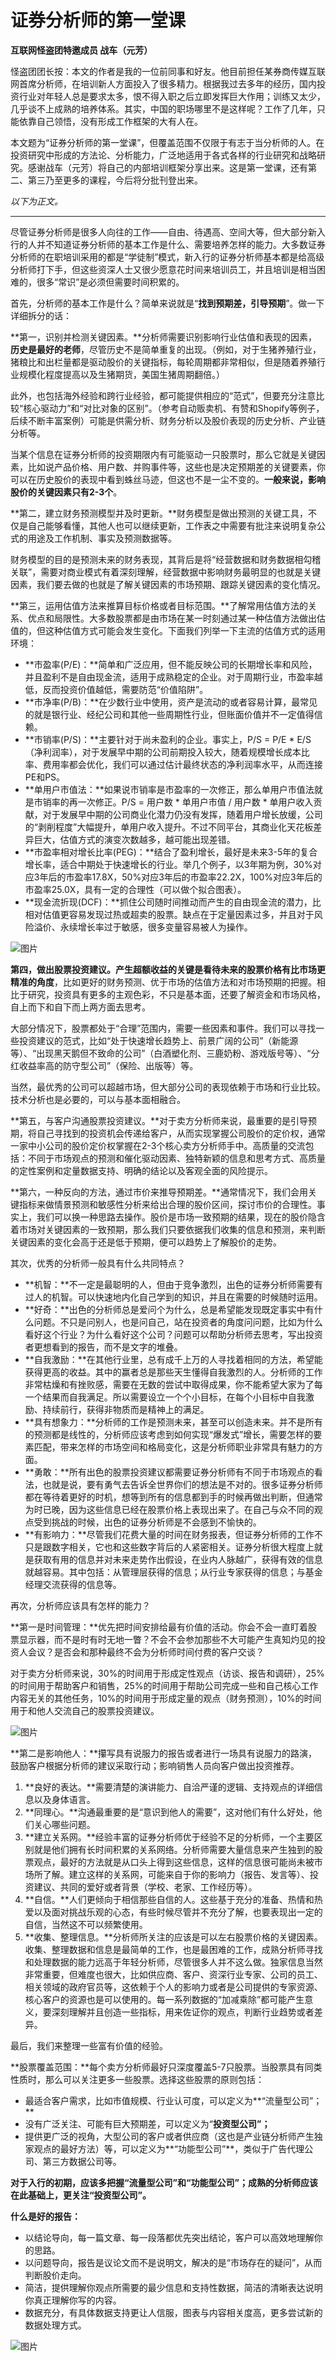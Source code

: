 # 证券分析师的第一堂课

**互联网怪盗团特邀成员 战车（元芳）**

怪盗团团长按：本文的作者是我的一位前同事和好友。他目前担任某券商传媒互联网首席分析师，在培训新人方面投入了很多精力。根据我过去多年的经历，国内投资行业对年轻人总是要求太多，恨不得入职之后立即发挥巨大作用；训练又太少，几乎谈不上成熟的培养体系。其实，中国的职场哪里不是这样呢？工作了几年，只能依靠自己领悟，没有形成工作框架的大有人在。

本文题为“证券分析师的第一堂课”，但覆盖范围不仅限于有志于当分析师的人。在投资研究中形成的方法论、分析能力，广泛地适用于各式各样的行业研究和战略研究。感谢战车（元芳）将自己的内部培训框架分享出来。这是第一堂课，还有第二、第三乃至更多的课程，今后将分批刊登出来。

*以下为正文。*

---

尽管证券分析师是很多人向往的工作——自由、待遇高、空间大等，但大部分新入行的人并不知道证券分析师的基本工作是什么、需要培养怎样的能力。大多数证券分析师的在职培训采用的都是“学徒制”模式，新入行的证券分析师基本都是给高级分析师打下手，但这些资深人士又很少愿意花时间来培训员工，并且培训是相当困难的，很多“常识”是必须但需要时间积累的。

首先，分析师的基本工作是什么？简单来说就是“**找到预期差，引导预期**”。做一下详细拆分的话：

**第一，识别并检测关键因素。**分析师需要识别影响行业估值和表现的因素，**历史是最好的老师**，尽管历史不是简单重复的出现。（例如，对于生猪养殖行业，猪粮比和出栏量都是驱动股价的关键指标，每轮周期都非常相似，但是随着养殖行业规模化程度提高以及生猪期货，美国生猪周期翻倍。）

此外，也包括海外经验和跨行业经验，都可能提供相应的“范式”，但要充分注意比较“核心驱动力”和“对比对象的区别”。（参考自动贩卖机、有赞和Shopify等例子，后续不断丰富案例）可能是供需分析、财务分析以及股价表现的历史分析、产业链分析等。

当某个信息在证券分析师的投资期限内有可能驱动一只股票时，那么它就是关键因素，比如说产品价格、用户数、并购事件等，这些也是决定预期差的关键要素，你可以在历史股价的表现中看到蛛丝马迹，但这也不是一尘不变的。**一般来说，影响股价的关键因素只有2-3个**。

**第二，建立财务预测模型并及时更新。**财务模型是做出预测的关键工具，不仅是自己能够看懂，其他人也可以继续更新，工作表之中需要有批注来说明复杂公式的用途及工作机制、事实及预测数据等。

财务模型的目的是预测未来的财务表现，其背后是将“经营数据和财务数据相勾稽关联”，需要对商业模式有着深刻理解，经营数据中影响财务最明显的也就是关键因素，我们要去做的也就是了解关键因素的市场预期、跟踪关键因素的变化情况。

**第三，运用估值方法来推算目标价格或者目标范围。**了解常用估值方法的关系、优点和局限性。大多数股票都是由市场在某一时刻通过某一种估值方法做出估值的，但这种估值方式可能会发生变化。下面我们列举一下主流的估值方式的适用环境：

- **市盈率(P/E)：**简单和广泛应用，但不能反映公司的长期增长率和风险，并且盈利不是自由现金流，适用于成熟稳定的企业。对于周期行业，市盈率越低，反而投资价值越低，需要防范“价值陷阱”。
- **市净率(P/B)：**在少数行业中使用，资产是流动的或者容易计算，最常见的就是银行业、经纪公司和其他一些周期性行业，但账面价值并不一定值得信赖。
- **市销率(P/S)：**主要针对于尚未盈利的企业。事实上，P/S = P/E * E/S（净利润率），对于发展早中期的公司前期投入较大，随着规模增长成本比率、费用率都会优化，我们可以通过估计最终状态的净利润率水平，从而连接PE和PS。
- **单用户市值法：**如果说市销率是市盈率的一次修正，那么单用户市值法就是市销率的再一次修正。P/S = 用户数 * 单用户市值 / 用户数 *  单用户收入贡献，对于发展早中期的公司商业化潜力仍没有发挥，随着用户增长放缓，公司的“剥削程度”大幅提升，单用户收入提升。不过不同平台，其商业化天花板差异巨大，估值方式的演变次数越多，越可能出现差错。
- **市盈率相对增长比率(PEG)：**结合了盈利增长，最好是未来3-5年的复合增长率，适合中期处于快速增长的行业。举几个例子，以3年期为例，30%对应3年后的市盈率17.8X，50%对应3年后的市盈率22.2X，100%对应3年后的市盈率25.0X，具有一定的合理性（可以做个拟合图表）。
- **现金流折现(DCF)：**抓住公司随时间推动而产生的自由现金流的潜力，比相对估值更容易发现过热或超卖的股票。缺点在于定量因素过多，并且对于风险溢价、永续增长率过于敏感，很多变量容易被人为操作。

![图片](https://mmbiz.qpic.cn/mmbiz_png/ZPcXz3fSPUGHia8kicqFxfwJTBZkTvQ4U3pUicKCM7LwCUpGdleVyz107BeRYg7RsU8iaic3qOHjLkVQ1hb8wM86I9A/640?wx_fmt=png&wxfrom=5&wx_lazy=1&wx_co=1)

**第四，做出股票投资建议。**产生超额收益的关键是看待未来的股票价格有**比市场更精准的角度**，比如更好的财务预测、优于市场的估值方法和对市场预期的把握。相比于研究，投资具有更多的主观色彩，不只是基本面，还要了解资金和市场风格，自上而下和自下而上两方面去思考。

大部分情况下，股票都处于“合理”范围内，需要一些因素和事件。我们可以寻找一些投资建议的范式，比如“处于快速增长趋势上、前景广阔的公司”（新能源等）、“出现黑天鹅但不致命的公司”（白酒塑化剂、三鹿奶粉、游戏版号等）、“分红收益率高的防守型公司”（保险、出版等）等。

当然，最优秀的公司可以超越市场，但大部分公司的表现依赖于市场和行业比较。技术分析也是必要的，可以与基本面相融合。

**第五，与客户沟通股票投资建议。**对于卖方分析师来说，最重要的是引导预期，将自己寻找到的投资机会传递给客户，从而实现掌握公司股价的定价权，通常一家中小公司的股价定价权掌握在2-3个核心卖方分析师手中。高质量的交流包括：不同于市场观点的预测和催化驱动因素、独特新颖的信息和思考方式、高质量的定性案例和定量数据支持、明确的结论以及客观全面的风险提示。

**第六，一种反向的方法，通过市价来推导预期差。**通常情况下，我们会用关键指标来做情景预测和敏感性分析来给出合理的股价区间，探讨市价的合理性。事实上，我们可以换一种思路去操作。股价是市场一致预期的结果，现在的股价隐含着市场对关键因素的一致预期，那么我们只要依据我们收集的信息和预测，来判断关键因素的变化会高于还是低于预期，便可以趋势上了解股价的走势。

其次，优秀的分析师一般具有什么共同特点？

- **机智：**不一定是最聪明的人，但由于竞争激烈，出色的证券分析师需要有过人的机智。可以快速地内化自己学到的知识，并且在需要的时候随时运用。
- **好奇：**出色的分析师总是爱问个为什么，总是希望能发现既定事实中有什么问题。不只是问别人，也是问自己，站在投资者的角度问问题，比如为什么看好这个行业？为什么看好这个公司？问题可以帮助分析师去思考，写出投资者更想看到的报告，而不是文字的堆叠。
- **自我激励：**在其他行业里，总有成千上万的人寻找着相同的方法，希望能获得更高的收益。其中的赢者总是那些天生懂得自我激烈的人。分析师的工作非常枯燥和有挫败感，需要在无数的尝试中取得成果，你不能希望大家为了每一个结果而自我满足。所以需要设立一个个小目标，在每个小目标中自我激励、持续前行，获得非物质而是精神上的满足。
- **具有想象力：**分析师的工作是预测未来，甚至可以创造未来。并不是所有的预测都是线性的，分析师应该考虑到如何实现“爆发式”增长，需要怎样的要素匹配，带来怎样的市场空间和格局变化，这是分析师职业非常具有魅力的方面。
- **勇敢：**所有出色的股票投资建议都需要证券分析师有不同于市场观点的看法，也就是说，要有勇气去告诉全世界你们的想法是不对的。很多证券分析师都在等待着更好的时机，想等到所有的信息都到手的时候再做出判断，但通常为时已晚，因为这些信息已经在股票价格上表现出来了。在自己与众不同的观点受到挑战的时候，出色的证券分析师是不会感到不愉快的。
- **有影响力：**尽管我们花费大量的时间在财务报表，但证券分析师的工作不只是跟数字相关，它也和这些数字背后的人紧密相关。证券分析很大程度上就是获取有用的信息并对未来走势作出假设，在业内人脉越广，获得有效的信息就越容易。其中包括：从管理层获得的信息；从行业专家获得的信息；与基金经理交流获得的信息等。

再次，分析师应该具有怎样的能力？

**第一是时间管理：**优先把时间安排给最有价值的活动。你会不会一直盯着股票显示器，而不是时有时无地一瞥？不会不会参加那些不大可能产生真知灼见的投资人会议？是否会和那种最终不会为分析师时间付费的客户交谈？

对于卖方分析师来说，30%的时间用于形成定性观点（访谈、报告和调研），25%的时间用于帮助客户和销售，25%的时间用于帮助公司完成一些和自己核心工作内容无关的其他任务，10%的时间用于形成定量的观点（财务预测），10%的时间用于和他人交流自己的股票投资建议。

![图片](https://mmbiz.qpic.cn/mmbiz_png/ZPcXz3fSPUGHia8kicqFxfwJTBZkTvQ4U3e9cnwpWIgYhIeEn3rhKEHA8fDvLswQDl90Ie2BsvOxrqqg9ick5XicCw/640?wx_fmt=png&wxfrom=5&wx_lazy=1&wx_co=1)

**第二是影响他人：**攥写具有说服力的报告或者进行一场具有说服力的路演，鼓励客户根据分析师的建议采取行动；影响销售人员向客户做出投资推荐。

1. **良好的表达。**需要清楚的演讲能力、自洽严谨的逻辑、支持观点的详细信息以及身体语言。
2. **同理心。**沟通最重要的是“意识到他人的需要”，这对他们有什么好处，他们关心哪些问题。
3. **建立关系网。**经验丰富的证券分析师优于经验不足的分析师，一个主要区别就是他们拥有长时间积累的关系网络。分析师需要大量信息来产生独到的股票观点，最好的方法就是从口头上得到这些信息，这样的信息很可能尚未被市场所了解。建立这样的关系网，可能来自于你的影响力（报告、发言等）、投资建议、共同的爱好或者背景（学校、老家、工作经历等）。
4. **自信。**人们更倾向于相信那些自信的人。这些基于充分的准备、热情和热爱以及面对挑战乐观的心态，有些时候尽管并不充分了解，也要表现出一定的自信，当然这不可以频繁使用。
5. **收集、整理信息。**分析师所关注的应该是可以左右股票价格的关键因素。收集、整理数据和信息是最简单的工作，也是最困难的工作，成熟分析师寻找和处理数据的能力远高于年轻分析师，尽管很多人并不这么做。独家信息当然非常重要，但难度也很大，比如供应商、客户、资深行业专家、公司的员工、相关领域的政府官员等，这依赖于个人的影响力或者是公司提供的专家资源、核心客户的资源也是可以使用的。每一系列数据的“加减乘除”都可能产生意义，要深刻理解并且创造一些指标，用来佐证你的观点，判断行业趋势或者差异。

最后，我们来整理一些富有价值的经验。

**股票覆盖范围：**每个卖方分析师最好只深度覆盖5-7只股票。当股票具有同类性质时，那么可以关注更多一些股票。选择这些股票的原则包括：

- 最适合客户需求，比如市值规模、行业认可度，可以定义为**“流量型公司”；**
- 没有广泛关注、可能有巨大预期差，可以定义为“**投资型公司”；**
- 提供更广泛的视角，大型公司的客户或者供应商（这也是产业链分析师产生独家观点的最好方法）等，可以定义为**“功能型公司”**，类似于广告代理公司、第三方数据公司等。

**对于入行的初期，应该多把握“流量型公司”和“功能型公司”；成熟的分析师应该在此基础上，更关注“投资型公司”。**

**什么是好的报告：**

- 以结论导向，每一篇文章、每一段落都优先突出结论，客户可以高效地理解你的思路。
- 以问题导向，报告是议论文而不是说明文，解决的是“市场存在的疑问”，从而判断股价走向。
- 简洁，提供理解你观点所需要的最少信息和支持性数据，简洁的清晰表达说明你真正理解你写的内容。
- 数据充分，有具体数据支持更让人信服，图表与内容相关度高，更多尝试新的数据处理方式。

![图片](https://mmbiz.qpic.cn/mmbiz_png/ZPcXz3fSPUGHia8kicqFxfwJTBZkTvQ4U3AyJiaXiabLXpjhPxAaJokrQzxjd0bz8GdbWQu8Oiaqwk1zXn4k1Ph5mgw/640?wx_fmt=png&wxfrom=5&wx_lazy=1&wx_co=1)